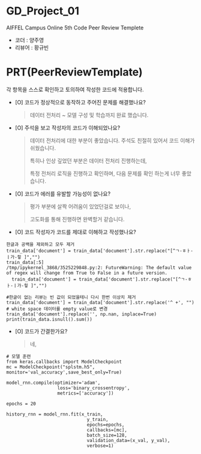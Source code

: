 # GD_Project_01
AIFFEL Campus Online 5th Code Peer Review Templete
- 코더 : 양주영
- 리뷰어 : 황규빈


# PRT(PeerReviewTemplate) 
각 항목을 스스로 확인하고 토의하여 작성한 코드에 적용합니다.

- [O] 코드가 정상적으로 동작하고 주어진 문제를 해결했나요?
  > 데이터 전처리 ~ 모델 구성 및 학습까지 완료 했습니다.
  
- [O] 주석을 보고 작성자의 코드가 이해되었나요?
  > 데이터 전처리에 대한 부분이 좋았습니다. 주석도 친절히 있어서 코드 이해가 쉬웠습니다.
  > 
  > 특히나 인상 깊었던 부분은 데이터 전처리 진행하는데,
  >
  > 특정 전처리 로직을 진행하고 확인하며, 다음 문제를 확인 하는게 너무 좋았습니다.
  >
  > 
- [O] 코드가 에러를 유발할 가능성이 없나요?
  > 평가 부분에 살짝 어려움이 있었던걸로 보이나,
  >
  > 고도화를 통해 진행하면 완벽할거 같습니다.
  > 
- [O] 코드 작성자가 코드를 제대로 이해하고 작성했나요?
  >
  >
  >
```
한글과 공백을 제외하고 모두 제거
train_data['document'] = train_data['document'].str.replace("[^ㄱ-ㅎㅏ-ㅣ가-힣 ]","")
train_data[:5]
/tmp/ipykernel_3868/3525229848.py:2: FutureWarning: The default value of regex will change from True to False in a future version.
  train_data['document'] = train_data['document'].str.replace("[^ㄱ-ㅎㅏ-ㅣ가-힣 ]","")
```
```
#한글이 없는 리뷰는 빈 값이 되었을테니 다시 한번 이상치 제거
train_data['document'] = train_data['document'].str.replace('^ +', "") # white space 데이터를 empty value로 변경
train_data['document'].replace('', np.nan, inplace=True)
print(train_data.isnull().sum())
```
- [O] 코드가 간결한가요?
  > 네, 
```
# 모델 훈련
from keras.callbacks import ModelCheckpoint
mc = ModelCheckpoint("splstm.h5", monitor='val_accuracy',save_best_only=True)

model_rnn.compile(optimizer='adam',
                   loss='binary_crossentropy',
                   metrics=['accuracy'])

epochs = 20

history_rnn = model_rnn.fit(x_train,
                              y_train,
                              epochs=epochs,
                              callbacks=[mc],
                              batch_size=128,
                              validation_data=(x_val, y_val),
                              verbose=1)
```
